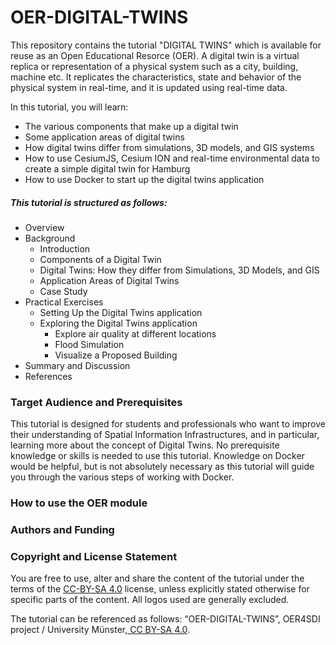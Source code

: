 # OER-DIGITAL-TWINS 
This repository contains the tutorial "DIGITAL TWINS" which is available for reuse as an Open Educational Resorce (OER). A digital twin is a virtual replica or representation of a physical system such as a city, building, machine etc. It replicates the characteristics, state and behavior of the physical system in real-time, and it is updated using real-time data.

In this tutorial, you will learn: 

- The various components that make up a digital twin
- Some application areas of digital twins
- How digital twins differ from simulations, 3D models, and GIS systems
- How to use CesiumJS, Cesium ION and real-time environmental data to create a simple digital twin for Hamburg
- How to use Docker to start up the digital twins application

##### This tutorial is structured as follows:

- Overview
- Background
	- Introduction
	- Components of a Digital Twin
	- Digital Twins: How they differ from Simulations, 3D Models, and GIS
	- Application Areas of Digital Twins
    - Case Study
- Practical Exercises
	- Setting Up the Digital Twins application
    - Exploring the Digital Twins application
        - Explore air quality at different locations
        - Flood Simulation
        - Visualize a Proposed Building
- Summary and Discussion
- References

### Target Audience and Prerequisites
This tutorial is designed for students and professionals who want to improve their understanding of Spatial Information Infrastructures, and in particular, learning more about the concept of Digital Twins. No prerequisite knowledge or skills is needed to use this tutorial. Knowledge on Docker would be helpful, but is not absolutely necessary as this tutorial will guide you through the various steps of working with Docker.

### How to use the OER module


### Authors and Funding


### Copyright and License Statement

You are free to use, alter and share the content of the tutorial under the terms of the [CC-BY-SA 4.0](https://creativecommons.org/licenses/by-sa/4.0/deed.de) license, unless explicitly stated otherwise for specific parts of the content. All logos used are generally excluded. 

The tutorial can be referenced as follows: “OER-DIGITAL-TWINS”, OER4SDI project / University Münster,[ CC BY-SA 4.0](https://creativecommons.org/licenses/by-sa/4.0/legalcode.en).